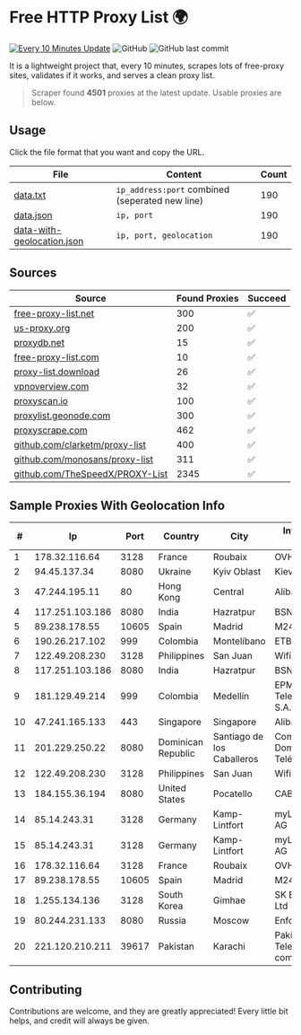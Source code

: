 
# Free HTTP Proxy List 🌍

[![Every 10 Minutes Update](https://github.com/mertguvencli/http-proxy-list/actions/workflows/main.yml/badge.svg?branch=main)](https://github.com/mertguvencli/http-proxy-list/actions/workflows/main.yml)
![GitHub](https://img.shields.io/github/license/mertguvencli/http-proxy-list)
![GitHub last commit](https://img.shields.io/github/last-commit/mertguvencli/http-proxy-list)

It is a lightweight project that, every 10 minutes, scrapes lots of free-proxy sites, validates if it works, and serves a clean proxy list.


> Scraper found **4501** proxies at the latest update. Usable proxies are below.

## Usage

Click the file format that you want and copy the URL.


|File|Content|Count|
|----|-------|-----|
|[data.txt](https://raw.githubusercontent.com/mertguvencli/http-proxy-list/main/proxy-list/data.txt)|`ip_address:port` combined (seperated new line)|190|
|[data.json](https://raw.githubusercontent.com/mertguvencli/http-proxy-list/main/proxy-list/data.json)|`ip, port`|190|
|[data-with-geolocation.json](https://raw.githubusercontent.com/mertguvencli/http-proxy-list/main/proxy-list/data-with-geolocation.json)|`ip, port, geolocation`|190|

## Sources

|Source|Found Proxies|Succeed|
|------|-------------|-------|
|[free-proxy-list.net](https://free-proxy-list.net)|300|✅|
|[us-proxy.org](https://www.us-proxy.org)|200|✅|
|[proxydb.net](http://proxydb.net)|15|✅|
|[free-proxy-list.com](https://free-proxy-list.com/?page=&port=&type%5B%5D=http&type%5B%5D=https&up_time=0&search=Search)|10|✅|
|[proxy-list.download](https://www.proxy-list.download/HTTP)|26|✅|
|[vpnoverview.com](https://vpnoverview.com/privacy/anonymous-browsing/free-proxy-servers)|32|✅|
|[proxyscan.io](https://www.proxyscan.io)|100|✅|
|[proxylist.geonode.com](https://proxylist.geonode.com/api/proxy-list?limit=300&page=1&sort_by=lastChecked&sort_type=desc&protocols=http,https)|300|✅|
|[proxyscrape.com](https://api.proxyscrape.com/v2/?request=displayproxies&protocol=http&timeout=10000&country=all&ssl=all&anonymity=all)|462|✅|
|[github.com/clarketm/proxy-list](https://raw.githubusercontent.com/clarketm/proxy-list/master/proxy-list-raw.txt)|400|✅|
|[github.com/monosans/proxy-list](https://raw.githubusercontent.com/monosans/proxy-list/main/proxies/http.txt)|311|✅|
|[github.com/TheSpeedX/PROXY-List](https://raw.githubusercontent.com/TheSpeedX/PROXY-List/master/http.txt)|2345|✅|


## Sample Proxies With Geolocation Info

|#|Ip|Port|Country|City|Internet Service Provider|
|-|--|----|-------|----|-------------------------|
|1|178.32.116.64|3128|France|Roubaix|OVH SAS|
|2|94.45.137.34|8080|Ukraine|Kyiv Oblast|Kievline LLC|
|3|47.244.195.11|80|Hong Kong|Central|Alibaba.com LLC|
|4|117.251.103.186|8080|India|Hazratpur|BSNL Internet|
|5|89.238.178.55|10605|Spain|Madrid|M247 Ltd|
|6|190.26.217.102|999|Colombia|Montelíbano|ETB - Colombia|
|7|122.49.208.230|3128|Philippines|San Juan|WifiCity, Inc|
|8|117.251.103.186|8080|India|Hazratpur|BSNL Internet|
|9|181.129.49.214|999|Colombia|Medellín|EPM Telecomunicaciones S.A. E.S.P.|
|10|47.241.165.133|443|Singapore|Singapore|Alibaba.com LLC|
|11|201.229.250.22|8080|Dominican Republic|Santiago de los Caballeros|Compañía Dominicana de Teléfonos S. A.|
|12|122.49.208.230|3128|Philippines|San Juan|WifiCity, Inc|
|13|184.155.36.194|8080|United States|Pocatello|CABLE ONE, INC.|
|14|85.14.243.31|3128|Germany|Kamp-Lintfort|myLoc managed IT AG|
|15|85.14.243.31|3128|Germany|Kamp-Lintfort|myLoc managed IT AG|
|16|178.32.116.64|3128|France|Roubaix|OVH SAS|
|17|89.238.178.55|10605|Spain|Madrid|M247 Ltd|
|18|1.255.134.136|3128|South Korea|Gimhae|SK Broadband Co Ltd|
|19|80.244.231.133|8080|Russia|Moscow|Enforta-MSK|
|20|221.120.210.211|39617|Pakistan|Karachi|Pakistan Telecommuication company limited|



## Contributing

Contributions are welcome, and they are greatly appreciated! Every
little bit helps, and credit will always be given.

